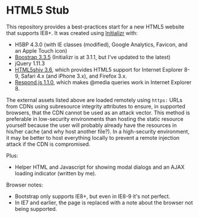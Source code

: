 HTML5 Stub
==========

This repository provides a best-practices start for a new HTML5 website that supports IE8+. It was created using [Initializr](http://www.initializr.com/) with:

* H5BP 4.3.0 (with IE classes (modified), Google Analytics, Favicon, and an Apple Touch icon)
* [Boostrap 3.3.5](http://getbootstrap.com/) (Initializr is at 3.1.1, but I've updated to the latest)
* jQuery 1.11.3
* [HTML5shiv 3.6](https://github.com/aFarkas/html5shiv), which provides HTML5 support for Internet Explorer 8-9, Safari 4.x (and iPhone 3.x), and Firefox 3.x.
* [Respond.js 1.1.0](https://github.com/scottjehl/Respond#readme), which makes @media queries work in Internet Explorer 8.

The external assets listed above are loaded remotely using `https:` URLs from CDNs using subresource integrity attributes to ensure, in supported browsers, that the CDN cannot be used as an attack vector. This method is preferable in low-security environments than hosting the static resource yourself because the user will probably already have the resources in his/her cache (and why host another file?). In a high-security environment, it may be better to host everything locally to prevent a remote injection attack if the CDN is compromised.

Plus:

* Helper HTML and Javascript for showing modal dialogs and an AJAX loading indicator (written by me).

Browser notes:

* Bootstrap only supports IE8+, but even in IE8-9 it's not perfect.
* In IE7 and earlier, the page is replaced with a note about the browser not being supported.
